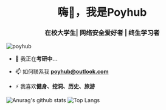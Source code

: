 <h1 align="center">嗨👋，我是Poyhub</h1>
<h3 align="center">在校大学生| 网络安全爱好者 | 终生学习者</h3>

<p align="left"> <img src="https://komarev.com/ghpvc/?username=poyhub&label=Profile%20views&color=0e75b6&style=flat" alt="poyhub" /> </p>

- 🌱 我正在**考研中...**

- 📫 如何联系我 **poyhub@outlook.com**

- ⚡ 我喜欢**健身、挖洞、历史、旅游**

![Anurag's github stats](https://github-readme-stats.vercel.app/api?username=poyhub)
![Top Langs](https://github-readme-stats.vercel.app/api/top-langs/?username=poyhub)
